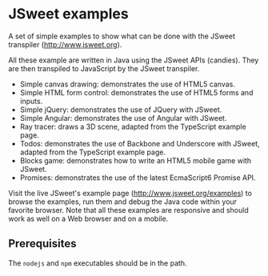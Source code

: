 # JSweet examples

A set of simple examples to show what can be done with the JSweet transpiler (http://www.jsweet.org).

All these example are written in Java using the JSweet APIs (candies). They are then transpiled to JavaScript by the JSweet transpiler.

- Simple canvas drawing: demonstrates the use of HTML5 canvas.
- Simple HTML form control: demonstrates the use of HTML5 forms and inputs.
- Simple jQuery: demonstrates the use of JQuery with JSweet.
- Simple Angular: demonstrates the use of Angular with JSweet.
- Ray tracer: draws a 3D scene, adapted from the TypeScript example page.
- Todos: demonstrates the use of Backbone and Underscore with JSweet, adapted from the TypeScript example page.
- Blocks game: demonstrates how to write an HTML5 mobile game with JSweet.
- Promises: demonstrates the use of the latest EcmaScript6 Promise API.

Visit the live JSweet's example page (http://www.jsweet.org/examples) to browse the examples, run them and debug the Java code within your favorite browser. Note that all these examples are responsive and should work as well on a Web browser and on a mobile.

## Prerequisites

The `nodejs` and `npm` executables should be in the path.
